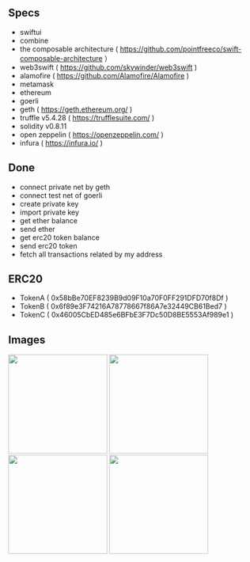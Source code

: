## Specs

- swiftui
- combine
- the composable architecture ( https://github.com/pointfreeco/swift-composable-architecture ）
- web3swift ( https://github.com/skywinder/web3swift )
- alamofire ( https://github.com/Alamofire/Alamofire )
- metamask
- ethereum
- goerli
- geth ( https://geth.ethereum.org/ )
- truffle v5.4.28 ( https://trufflesuite.com/ )
- solidity v0.8.11
- open zeppelin ( https://openzeppelin.com/ )
- infura ( https://infura.io/ )

## Done

- connect private net by geth
- connect test net of goerli
- create private key
- import private key
- get ether balance
- send ether
- get erc20 token balance
- send erc20 token
- fetch all transactions related by my address

## ERC20

- TokenA ( 0x58bBe70EF8239B9d09F10a70F0FF291DFD70f8Df )
- TokenB ( 0x6f89e3F74216A78778667f86A7e32449CB61Bed7 )
- TokenC ( 0x46005CbED485e6BFbE3F7Dc50D8BE5553Af989e1 )

## Images

<img width="200" alt="" src="https://user-images.githubusercontent.com/2268288/150321314-d642f950-3a14-45ef-8807-4790eb694ae2.png"> <img width="200" alt="" src="https://user-images.githubusercontent.com/2268288/176241223-b308ee21-8c72-47a2-bfd2-e96deb32c3c7.png"> <img width="200" alt="" src="https://user-images.githubusercontent.com/2268288/176241284-61390201-5632-4592-8000-4cf1d1d3d2ee.png"> <img width="200" alt="" src="https://user-images.githubusercontent.com/2268288/150360344-bf5b9ee0-4eeb-4fa2-8127-2db93a5a6260.png">
